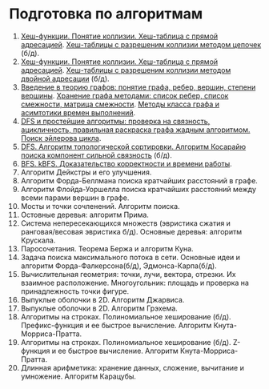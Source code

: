 # Подготовка по алгоритмам
1. [Хеш-функции. Понятие коллизии. Хеш-таблица с прямой адресацией](https://github.com/achr1hr/Exam-Prog-Spring2024/blob/main/1и2.txt). [Хеш-таблицы с разрешеним коллизии методом цепочек](https://github.com/achr1hr/Exam-Prog-Spring2024/blob/main/1.cpp) (б/д).
2. [Хеш-функции. Понятие коллизии. Хеш-таблица с прямой адресацией](https://github.com/achr1hr/Exam-Prog-Spring2024/blob/main/1и2.txt). [Хеш-таблицы с разрешеним коллизии методом двойной адресации](https://github.com/achr1hr/Exam-Prog-Spring2024/blob/main/2.cpp) (б/д).
3. [Введение в теорию графов: понятие графа, ребер, вершин, степени вершины](https://github.com/achr1hr/Exam-Prog-Spring2024/blob/main/3.txt). [Хранение графа методами: список ребер, список смежности, матрица смежности](https://github.com/achr1hr/Exam-Prog-Spring2024/blob/main/3.cpp). [Методы класса графа и асимтотики времен выполнений](https://github.com/achr1hr/Exam-Prog-Spring2024/blob/main/3.txt).
4. [DFS и простейшие алгоритмы: проверка на связность, ацикличность, правильная раскраска
графа жадным алгоритмом. Поиск эйлерова цикла](https://github.com/achr1hr/Exam-Prog-Spring2024/blob/main/4.cpp).
5. [DFS. Алгоритм топологической сортировки. Алгоритм Косарайю поиска компонент сильной
связность](https://github.com/achr1hr/Exam-Prog-Spring2024/blob/main/5.cpp) (б/д).
6. [BFS. kBFS. Доказательство корректности и времени работы](https://github.com/achr1hr/Exam-Prog-Spring2024/blob/main/6.cpp).
7. Алгоритм Дейкстры и его улучшения.
8. Алгоритм Форда-Беллмана поиска кратчайших расстояний в графе.
9. Алгоритм Флойда-Уоршелла поиска кратчайших расстояний между всеми парами вершин в
графе.
10. Мосты и точки сочленений. Алгоритм поиска.
11. Остовные деревья: алгоритм Прима.
12. Система непересекающихся множеств (эвристика сжатия и ранговая/весовая эвристика б/д).
Основные деревья: алгоритм Крускала.
13. Паросочетания. Теорема Бержа и алгоритм Куна.
14. Задача поиска максимального потока в сети. Основные идеи и алгоритм Форда-Фалкерсона(б/д),
Эдмонса-Карпа(б/д).
15. Вычислительная геометрия: точки, лучи, вектора, отрезки. Их взаимное расположение. Многоугольник: площадь и проверка на принадлежность точки фигуре.
16. Выпуклые оболочки в 2D. Алгоритм Джарвиса.
17. Выпуклые оболочки в 2D. Алгоритм Грэхема.
18. Алгоритмы на строках. Полиномиальное хеширование (б/д). Префикс-функция и ее быстрое
вычисление. Алгоритм Кнута-Морриса-Пратта.
19. Алгоритмы на строках. Полиномиальное хеширование (б/д). Z-функция и ее быстрое вычисление. Алгоритм Кнута-Морриса-Пратта.
20. Длинная арифметика: хранение данных, сложение, вычитание и умножение. Алгоритм Карацубы.
